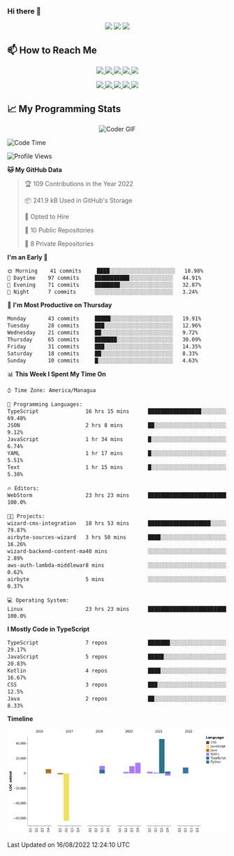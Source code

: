 ### Hi there 👋

<!--
**DevKenny/DevKenny** is a ✨ _special_ ✨ repository because its `README.md` (this file) appears on your GitHub profile.

Here are some ideas to get you started:

- 🔭 I’m currently working on ...
- 🌱 I’m currently learning ...
- 👯 I’m looking to collaborate on ...
- 🤔 I’m looking for help with ...
- 💬 Ask me about ...
- 📫 How to reach me: ...
- 😄 Pronouns: ...
- ⚡ Fun fact: ...
-->

<p align = "center">
  <img src="https://github-readme-stats.vercel.app/api?username=DevKenny&count_private=true&show_icons=true&theme=graywhite&line_height=30&hide_border=true">
  <img src="https://github-readme-stats.vercel.app/api/top-langs/?username=DevKenny&hide=html,css&theme=graywhite&hide_border=true">
  <img src="https://github-profile-summary-cards.vercel.app/api/cards/profile-details?username=DevKenny&theme=vue">
</p>

## 📫 How to Reach Me

<p align="center">
 <a href="https://devkenny.github.io">
  <img src="https://img.shields.io/badge/DevKenny-%23206A5D.svg?&style=for-the-badge&logo=jquery&logoColor=white" />
 </a>

 <a href="https://www.linkedin.com/in/hreal92">
  <img src="https://img.shields.io/badge/connect-%230077B5.svg?&style=for-the-badge&logo=linkedin&logoColor=white" />
 </a>

 <a href="https://join.skype.com/invite/IQ6gVADlpBSM">
  <img src="https://img.shields.io/badge/chat-%2300AFF0.svg?&style=for-the-badge&logo=skype&logoColor=white" />
 </a>

 <a href="mailto:realherrold@gmail.com">
  <img src="https://img.shields.io/badge/email-%23C14438.svg?&style=for-the-badge&logo=Gmail&logoColor=white" />
 </a>

 <a href="https://wa.me/50589517503">
  <img src="https://img.shields.io/badge/Whatsapp-%2300BFA5.svg?&style=for-the-badge&logo=Whatsapp&logoColor=white" />
 </a>
</p>

<p align="center">
  <a href="#">
    <img src="https://badges.pufler.dev/visits/DevKenny/DevKenny?style=flat-square&color=green&logo=github">
  </a>
  <a href="#">
    <img src="https://badges.pufler.dev/years/DevKenny?style=flat-square&color=green&logo=github">
  </a>
  <a href="#">
    <img src="https://badges.pufler.dev/repos/DevKenny?style=flat-square&color=green&logo=github">
  </a>
  <a href="#">
    <img src="https://badges.pufler.dev/gists/DevKenny?style=flat-square&color=green&logo=github">
  </a>
  <a href="#">
    <img src="https://badges.pufler.dev/commits/monthly/DevKenny?style=flat-square&color=green&logo=github">
  </a>
</p>

## 📈 My Programming Stats

<p align="center">
 <img src="https://www.mygo.ge/uploads/blog/1584023795.jpg" alt="Coder GIF" style="max-width:500px">
</p>

<!--START_SECTION:waka-->
![Code Time](http://img.shields.io/badge/Code%20Time-0%20secs-blue)

![Profile Views](http://img.shields.io/badge/Profile%20Views-0-blue)

**🐱 My GitHub Data** 

> 🏆 109 Contributions in the Year 2022
 > 
> 📦 241.9 kB Used in GitHub's Storage 
 > 
> 💼 Opted to Hire
 > 
> 📜 10 Public Repositories 
 > 
> 🔑 8 Private Repositories  
 > 
**I'm an Early 🐤** 

```text
🌞 Morning    41 commits     ████░░░░░░░░░░░░░░░░░░░░░   18.98% 
🌆 Daytime    97 commits     ███████████░░░░░░░░░░░░░░   44.91% 
🌃 Evening    71 commits     ████████░░░░░░░░░░░░░░░░░   32.87% 
🌙 Night      7 commits      ░░░░░░░░░░░░░░░░░░░░░░░░░   3.24%

```
📅 **I'm Most Productive on Thursday** 

```text
Monday       43 commits     █████░░░░░░░░░░░░░░░░░░░░   19.91% 
Tuesday      28 commits     ███░░░░░░░░░░░░░░░░░░░░░░   12.96% 
Wednesday    21 commits     ██░░░░░░░░░░░░░░░░░░░░░░░   9.72% 
Thursday     65 commits     ███████░░░░░░░░░░░░░░░░░░   30.09% 
Friday       31 commits     ███░░░░░░░░░░░░░░░░░░░░░░   14.35% 
Saturday     18 commits     ██░░░░░░░░░░░░░░░░░░░░░░░   8.33% 
Sunday       10 commits     █░░░░░░░░░░░░░░░░░░░░░░░░   4.63%

```


📊 **This Week I Spent My Time On** 

```text
⌚︎ Time Zone: America/Managua

💬 Programming Languages: 
TypeScript               16 hrs 15 mins      █████████████████░░░░░░░░   69.48% 
JSON                     2 hrs 8 mins        ██░░░░░░░░░░░░░░░░░░░░░░░   9.12% 
JavaScript               1 hr 34 mins        █░░░░░░░░░░░░░░░░░░░░░░░░   6.74% 
YAML                     1 hr 17 mins        █░░░░░░░░░░░░░░░░░░░░░░░░   5.51% 
Text                     1 hr 15 mins        █░░░░░░░░░░░░░░░░░░░░░░░░   5.38%

🔥 Editors: 
WebStorm                 23 hrs 23 mins      █████████████████████████   100.0%

🐱‍💻 Projects: 
wizard-cms-integration   18 hrs 53 mins      ████████████████████░░░░░   79.87% 
airbyte-sources-wizard   3 hrs 50 mins       ████░░░░░░░░░░░░░░░░░░░░░   16.26% 
wizard-backend-content-ma40 mins             ░░░░░░░░░░░░░░░░░░░░░░░░░   2.89% 
aws-auth-lambda-middlewar8 mins              ░░░░░░░░░░░░░░░░░░░░░░░░░   0.62% 
airbyte                  5 mins              ░░░░░░░░░░░░░░░░░░░░░░░░░   0.37%

💻 Operating System: 
Linux                    23 hrs 23 mins      █████████████████████████   100.0%

```

**I Mostly Code in TypeScript** 

```text
TypeScript               7 repos             ███████░░░░░░░░░░░░░░░░░░   29.17% 
JavaScript               5 repos             █████░░░░░░░░░░░░░░░░░░░░   20.83% 
Kotlin                   4 repos             ████░░░░░░░░░░░░░░░░░░░░░   16.67% 
CSS                      3 repos             ███░░░░░░░░░░░░░░░░░░░░░░   12.5% 
Java                     2 repos             ██░░░░░░░░░░░░░░░░░░░░░░░   8.33%

```


**Timeline**

![Chart not found](https://raw.githubusercontent.com/DevKenny/DevKenny/main/charts/bar_graph.png) 


 Last Updated on 16/08/2022 12:24:10 UTC
<!--END_SECTION:waka-->
